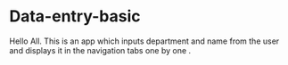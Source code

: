 # Data-entry-basic
Hello All. This is an app which inputs department and name from the user and displays it in the navigation tabs one by one .
